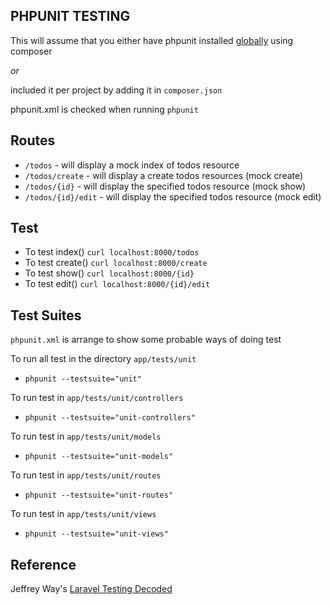 ## PHPUNIT TESTING

This will assume that you either have phpunit installed [globally](https://phpunit.de/manual/current/en/installation.html) using composer

*or*

included it per project by adding it in `composer.json`


phpunit.xml is checked when running `phpunit`

## Routes

- `/todos` - will display a mock index of todos resource
- `/todos/create` - will display a create todos resources (mock create)
- `/todos/{id}` - will display the specified todos resource (mock show)
- `/todos/{id}/edit` - will display the specified todos resource (mock edit)


## Test

- To test index() `curl localhost:8000/todos`
- To test create() `curl localhost:8000/create`
- To test show() `curl localhost:8000/{id}`
- To test edit() `curl localhost:8000/{id}/edit`

## Test Suites

`phpunit.xml` is arrange to show some probable ways of doing test

To run all test in the directory `app/tests/unit`
- `phpunit --testsuite="unit"`

To run test in `app/tests/unit/controllers`
- `phpunit --testsuite="unit-controllers"`

To run test in `app/tests/unit/models`
- `phpunit --testsuite="unit-models"`

To run test in `app/tests/unit/routes`
- `phpunit --testsuite="unit-routes"`

To run test in `app/tests/unit/views`
- `phpunit --testsuite="unit-views"`


## Reference

Jeffrey Way's [Laravel Testing Decoded](https://leanpub.com/laravel-testing-decoded)